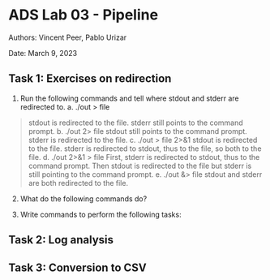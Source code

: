 # ADS Lab 03 - Pipeline

Authors: Vincent Peer, Pablo Urizar

Date: March 9, 2023

## Task 1: Exercises on redirection
1. Run the following commands and tell where stdout and stderr are redirected to.
a. ./out > file 
> stdout is redirected to the file. stderr still points to the command prompt.
b. ./out 2> file 
> stdout still points to the command prompt. stderr is redirected to the file. 
c. ./out > file 2>&1 
> stdout is redirected to the file. stderr is redirected to stdout, thus to the file, so both to the file.
d. ./out 2>&1 > file
> First, stderr is redirected to stdout, thus to the command prompt. Then stdout is redirected to the file but stderr is still pointing to the command prompt.
e. ./out &> file
> stdout and stderr are both redirected to the file. 

2. What do the following commands do?

3. Write commands to perform the following tasks:

## Task 2: Log analysis


## Task 3: Conversion to CSV

